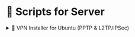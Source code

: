 # 🧰 Scripts for Server

<details>
<summary> 🚀 VPN Installer for Ubuntu (PPTP & L2TP/IPSec)</summary>

Скрипт для быстрой установки VPN-сервера на Ubuntu 20.04/22.04. Поддерживает:

- ✅ PPTP VPN — простой, но небезопасный (для старых клиентов)
- ✅ L2TP/IPSec VPN с Pre-Shared Key (PSK) — более надёжный вариант

---

## 📦 Что делает скрипт

- Устанавливает нужные пакеты (`pptpd`, `xl2tpd`, `strongswan`, `ppp`, `iptables-persistent`)
- Настраивает VPN-конфиги
- Добавляет пользователя (логин/пароль)
- (для L2TP) Добавляет PSK (предварительный ключ)
- Настраивает IP Forwarding и NAT (`iptables`)
- Сохраняет правила через `netfilter-persistent`
- Определяет внешний IP сервера
- Показывает итоговые данные для подключения

---

## ⚙️ Требования

- Ubuntu 20.04 или 22.04
- Права `root` или запуск через `sudo`
- Внешний (публичный) IP-адрес

---

## 📥 Установка

1. Скачай и дай права на выполнение:

```bash
wget https://your-url/vpn_installer.sh
chmod +x vpn_installer.sh
sudo ./vpn_installer.sh